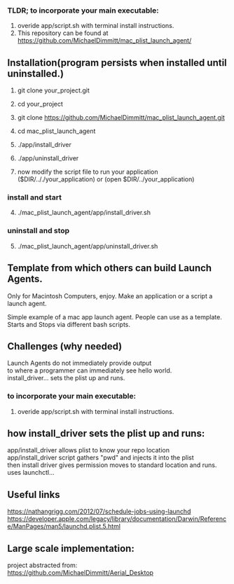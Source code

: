 ### TLDR; to incorporate your main executable:
1) overide app/script.sh with terminal install instructions.
2) This repository can be found at https://github.com/MichaelDimmitt/mac_plist_launch_agent/

## Installation(program persists when installed until uninstalled.)
1) git clone your_project.git
2) cd your_project
3) git clone https://github.com/MichaelDimmitt/mac_plist_launch_agent.git
4) cd mac_plist_launch_agent
5) ./app/install_driver
6) ./app/uninstall_driver

7) now modify the script file to run your application 
<br>($DIR/.././your_application) or (open $DIR/../your_application)

### install and start 
4) ./mac_plist_launch_agent/app/install_driver.sh
### uninstall and stop
5) ./mac_plist_launch_agent/app/uninstall_driver.sh

## Template from which others can build Launch Agents.
Only for Macintosh Computers, enjoy.
Make an application or a script a launch agent.

Simple example of a mac app launch agent. People can use as a template.
<br>Starts and Stops via different bash scripts.

## Challenges (why needed)
Launch Agents do not immediately provide output<br>
to where a programmer can immediately see hello world.<br>
install_driver... sets the plist up and runs.

### to incorporate your main executable:
1) overide app/script.sh with terminal install instructions.

## how install_driver sets the plist up and runs:
app/install_driver allows plist to know your repo location<br>
app/install_driver script gathers "pwd" and injects it into the plist<br>
then install driver gives permission moves to standard location and runs.<br>
uses launchctl...


## Useful links

https://nathangrigg.com/2012/07/schedule-jobs-using-launchd<br>
https://developer.apple.com/legacy/library/documentation/Darwin/Reference/ManPages/man5/launchd.plist.5.html

## Large scale implementation:
project abstracted from:<br>
https://github.com/MichaelDimmitt/Aerial_Desktop

